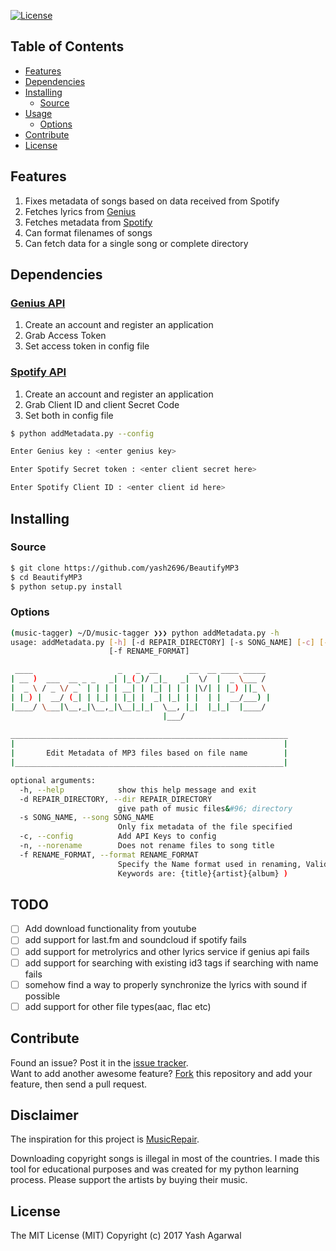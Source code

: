 <p align="left">
    <a href="https://github.com/yash2696/BeautifyMP3/LICENSE">
		<img alt="License"  src="https://img.shields.io/github/license/mashape/apistatus.svg?style=flat-square"/>
	</a>           
</p>

## Table of Contents

- [Features](#features)
- [Dependencies](#dependencies)
- [Installing](#installing)
  - [Source](#source)
- [Usage](#usage)
  - [Options](#options)
- [Contribute](#contribute)
- [License](#license)


## Features

1. Fixes metadata of songs based on data received from Spotify
2. Fetches lyrics from [Genius](https://www.genius.com)
3. Fetches metadata from [Spotify](https://www.spotify.com)
4. Can format filenames of songs
5. Can fetch data for a single song or complete directory

## Dependencies  

### [Genius API](https://genius.com/api-clients) 

1. Create an account and register an application 
2. Grab Access Token
3. Set access token in config file


### [Spotify API](https://developer.spotify.com/my-applications/#!/applications/create) 

1. Create an account and register an application 
2. Grab Client ID and client Secret Code
3. Set both in config file

```sh 
$ python addMetadata.py --config                                               

Enter Genius key : <enter genius key> 

Enter Spotify Secret token : <enter client secret here> 

Enter Spotify Client ID : <enter client id here>                               
```

## Installing

### Source
```sh
$ git clone https://github.com/yash2696/BeautifyMP3
$ cd BeautifyMP3
$ python setup.py install
```

### Options
```sh
(music-tagger) ~/D/music-tagger ❯❯❯ python addMetadata.py -h
usage: addMetadata.py [-h] [-d REPAIR_DIRECTORY] [-s SONG_NAME] [-c] [-n]
                      [-f RENAME_FORMAT]

 ____                   _   _  __       __  __ ____ _____ 
| __ )  ___  __ _ _   _| |_(_)/ _|_   _|  \/  |  _ \___ / 
|  _ \ / _ \/ _` | | | | __| | |_| | | | |\/| | |_) ||_ \ 
| |_) |  __/ (_| | |_| | |_| |  _| |_| | |  | |  __/___) |
|____/ \___|\__,_|\__,_|\__|_|_|  \__, |_|  |_|_|  |____/ 
                                  |___/                   
                                  
______________________________________________________________
|                                                            |
|       Edit Metadata of MP3 files based on file name        |
|____________________________________________________________|

optional arguments:
  -h, --help            show this help message and exit
  -d REPAIR_DIRECTORY, --dir REPAIR_DIRECTORY
                        give path of music files&#96; directory
  -s SONG_NAME, --song SONG_NAME
                        Only fix metadata of the file specified
  -c, --config          Add API Keys to config
  -n, --norename        Does not rename files to song title
  -f RENAME_FORMAT, --format RENAME_FORMAT
                        Specify the Name format used in renaming, Valid
                        Keywords are: {title}{artist}{album} )
```

## TODO
- [ ] Add download functionality from youtube
- [ ] add support for last.fm and soundcloud if spotify fails
- [ ] add support for metrolyrics and other lyrics service if genius api fails
- [ ] add support for searching with existing id3 tags if searching with name fails
- [ ] somehow find a way to properly synchronize the lyrics with sound if possible
- [ ] add support for other file types(aac, flac etc)

## Contribute

Found an issue? Post it in the [issue tracker](https://github.com/yash2696/BeautifyMP3/issues). <br> 
Want to add another awesome feature? [Fork](https://github.com/yash2696/BeautifyMP3/fork) this repository and add your feature, then send a pull request.

## Disclaimer

The inspiration for this project is [MusicRepair](https://github.com/kalbhor/MusicRepair). 

Downloading copyright songs is illegal in most of the countries. I made this tool for educational purposes and was created for my python learning process. Please support the artists by buying their music.

## License
The MIT License (MIT)
Copyright (c) 2017 Yash Agarwal
